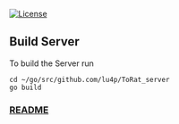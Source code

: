 <a href="https://unlicense.org/">![License](https://img.shields.io/github/license/lu4p/ToRat_server.svg)</a>
## Build Server 
To build the Server run
```
cd ~/go/src/github.com/lu4p/ToRat_server
go build
```

### [README](https://github.com/lu4p/ToRat/blob/master/README.md)
